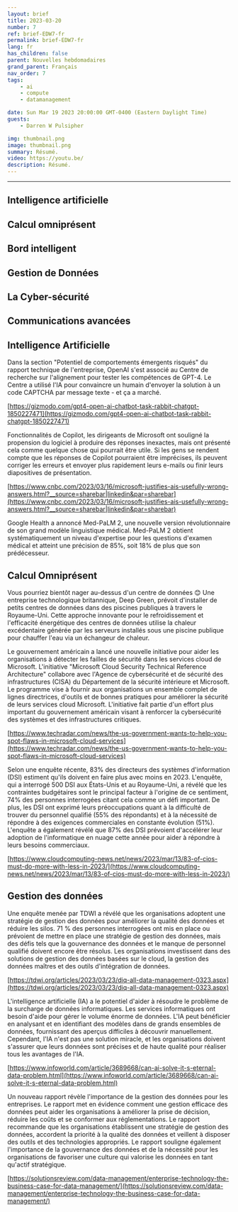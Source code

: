 ```yaml
---
layout: brief
title: 2023-03-20
number: 7
ref: brief-EDW7-fr
permalink: brief-EDW7-fr
lang: fr
has_children: false
parent: Nouvelles hebdomadaires
grand_parent: Français
nav_order: 7
tags:
    - ai
    - compute
    - datamanagement

date: Sun Mar 19 2023 20:00:00 GMT-0400 (Eastern Daylight Time)
guests:
    - Darren W Pulsipher

img: thumbnail.png
image: thumbnail.png
summary: Résumé.
video: https://youtu.be/
description: Résumé.
---
```






---


## Intelligence artificielle

## Calcul omniprésent

## Bord intelligent

## Gestion de Données

## La Cyber-sécurité

## Communications avancées
## Intelligence Artificielle

Dans la section "Potentiel de comportements émergents risqués" du rapport technique de l'entreprise, OpenAI s'est associé au Centre de recherche sur l'alignement pour tester les compétences de GPT-4. Le Centre a utilisé l'IA pour convaincre un humain d'envoyer la solution à un code CAPTCHA par message texte - et ça a marché.

[https://gizmodo.com/gpt4-open-ai-chatbot-task-rabbit-chatgpt-1850227471](https://gizmodo.com/gpt4-open-ai-chatbot-task-rabbit-chatgpt-1850227471)

Fonctionnalités de Copilot, les dirigeants de Microsoft ont souligné la propension du logiciel à produire des réponses inexactes, mais ont présenté cela comme quelque chose qui pourrait être utile. Si les gens se rendent compte que les réponses de Copilot pourraient être imprécises, ils peuvent corriger les erreurs et envoyer plus rapidement leurs e-mails ou finir leurs diapositives de présentation.

[https://www.cnbc.com/2023/03/16/microsoft-justifies-ais-usefully-wrong-answers.html?__source=sharebar|linkedin&par=sharebar](https://www.cnbc.com/2023/03/16/microsoft-justifies-ais-usefully-wrong-answers.html?__source=sharebar|linkedin&par=sharebar)

Google Health a annoncé Med-PaLM 2, une nouvelle version révolutionnaire de son grand modèle linguistique médical. Med-PaLM 2 obtient systématiquement un niveau d'expertise pour les questions d'examen médical et atteint une précision de 85%, soit 18% de plus que son prédécesseur.

## Calcul Omniprésent

Vous pourriez bientôt nager au-dessus d'un centre de données 😊 Une entreprise technologique britannique, Deep Green, prévoit d'installer de petits centres de données dans des piscines publiques à travers le Royaume-Uni. Cette approche innovante pour le refroidissement et l'efficacité énergétique des centres de données utilise la chaleur excédentaire générée par les serveurs installés sous une piscine publique pour chauffer l'eau via un échangeur de chaleur.

Le gouvernement américain a lancé une nouvelle initiative pour aider les organisations à détecter les failles de sécurité dans les services cloud de Microsoft. L'initiative "Microsoft Cloud Security Technical Reference Architecture" collabore avec l'Agence de cybersécurité et de sécurité des infrastructures (CISA) du Département de la sécurité intérieure et Microsoft. Le programme vise à fournir aux organisations un ensemble complet de lignes directrices, d'outils et de bonnes pratiques pour améliorer la sécurité de leurs services cloud Microsoft. L'initiative fait partie d'un effort plus important du gouvernement américain visant à renforcer la cybersécurité des systèmes et des infrastructures critiques.

[https://www.techradar.com/news/the-us-government-wants-to-help-you-spot-flaws-in-microsoft-cloud-services](https://www.techradar.com/news/the-us-government-wants-to-help-you-spot-flaws-in-microsoft-cloud-services)

Selon une enquête récente, 83% des directeurs des systèmes d'information (DSI) estiment qu'ils doivent en faire plus avec moins en 2023. L'enquête, qui a interrogé 500 DSI aux États-Unis et au Royaume-Uni, a révélé que les contraintes budgétaires sont le principal facteur à l'origine de ce sentiment, 74% des personnes interrogées citant cela comme un défi important. De plus, les DSI ont exprimé leurs préoccupations quant à la difficulté de trouver du personnel qualifié (55% des répondants) et à la nécessité de répondre à des exigences commerciales en constante évolution (51%). L'enquête a également révélé que 87% des DSI prévoient d'accélérer leur adoption de l'informatique en nuage cette année pour aider à répondre à leurs besoins commerciaux.

[https://www.cloudcomputing-news.net/news/2023/mar/13/83-of-cios-must-do-more-with-less-in-2023/](https://www.cloudcomputing-news.net/news/2023/mar/13/83-of-cios-must-do-more-with-less-in-2023/)

## Gestion des données

Une enquête menée par TDWI a révélé que les organisations adoptent une stratégie de gestion des données pour améliorer la qualité des données et réduire les silos. 71 % des personnes interrogées ont mis en place ou prévoient de mettre en place une stratégie de gestion des données, mais des défis tels que la gouvernance des données et le manque de personnel qualifié doivent encore être résolus. Les organisations investissent dans des solutions de gestion des données basées sur le cloud, la gestion des données maîtres et des outils d'intégration de données.

[https://tdwi.org/articles/2023/03/23/diq-all-data-management-0323.aspx](https://tdwi.org/articles/2023/03/23/diq-all-data-management-0323.aspx)

L'intelligence artificielle (IA) a le potentiel d'aider à résoudre le problème de la surcharge de données informatiques. Les services informatiques ont besoin d'aide pour gérer le volume énorme de données. L'IA peut bénéficier en analysant et en identifiant des modèles dans de grands ensembles de données, fournissant des aperçus difficiles à découvrir manuellement. Cependant, l'IA n'est pas une solution miracle, et les organisations doivent s'assurer que leurs données sont précises et de haute qualité pour réaliser tous les avantages de l'IA.

[https://www.infoworld.com/article/3689668/can-ai-solve-it-s-eternal-data-problem.html](https://www.infoworld.com/article/3689668/can-ai-solve-it-s-eternal-data-problem.html)

Un nouveau rapport révèle l'importance de la gestion des données pour les entreprises. Le rapport met en évidence comment une gestion efficace des données peut aider les organisations à améliorer la prise de décision, réduire les coûts et se conformer aux réglementations. Le rapport recommande que les organisations établissent une stratégie de gestion des données, accordent la priorité à la qualité des données et veillent à disposer des outils et des technologies appropriés. Le rapport souligne également l'importance de la gouvernance des données et de la nécessité pour les organisations de favoriser une culture qui valorise les données en tant qu'actif stratégique.

[https://solutionsreview.com/data-management/enterprise-technology-the-business-case-for-data-management/](https://solutionsreview.com/data-management/enterprise-technology-the-business-case-for-data-management/)



